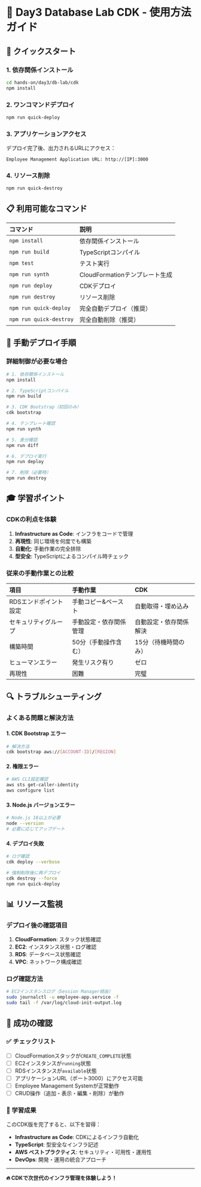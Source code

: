 # 🚀 Day3 Database Lab CDK - 使用方法ガイド

## 🎯 クイックスタート

### **1. 依存関係インストール**
```bash
cd hands-on/day3/db-lab/cdk
npm install
```

### **2. ワンコマンドデプロイ**
```bash
npm run quick-deploy
```

### **3. アプリケーションアクセス**
デプロイ完了後、出力されるURLにアクセス：
```
Employee Management Application URL: http://[IP]:3000
```

### **4. リソース削除**
```bash
npm run quick-destroy
```

## 📋 利用可能なコマンド

| コマンド | 説明 |
|:---|:---|
| `npm install` | 依存関係インストール |
| `npm run build` | TypeScriptコンパイル |
| `npm test` | テスト実行 |
| `npm run synth` | CloudFormationテンプレート生成 |
| `npm run deploy` | CDKデプロイ |
| `npm run destroy` | リソース削除 |
| `npm run quick-deploy` | 完全自動デプロイ（推奨） |
| `npm run quick-destroy` | 完全自動削除（推奨） |

## 🔧 手動デプロイ手順

### **詳細制御が必要な場合**

```bash
# 1. 依存関係インストール
npm install

# 2. TypeScriptコンパイル
npm run build

# 3. CDK Bootstrap（初回のみ）
cdk bootstrap

# 4. テンプレート確認
npm run synth

# 5. 差分確認
npm run diff

# 6. デプロイ実行
npm run deploy

# 7. 削除（必要時）
npm run destroy
```

## 🎓 学習ポイント

### **CDKの利点を体験**
1. **Infrastructure as Code**: インフラをコードで管理
2. **再現性**: 同じ環境を何度でも構築
3. **自動化**: 手動作業の完全排除
4. **型安全**: TypeScriptによるコンパイル時チェック

### **従来の手動作業との比較**

| 項目 | 手動作業 | CDK |
|:---|:---|:---|
| RDSエンドポイント設定 | 手動コピー&ペースト | 自動取得・埋め込み |
| セキュリティグループ | 手動設定・依存関係管理 | 自動設定・依存関係解決 |
| 構築時間 | 50分（手動操作含む） | 15分（待機時間のみ） |
| ヒューマンエラー | 発生リスク有り | ゼロ |
| 再現性 | 困難 | 完璧 |

## 🔍 トラブルシューティング

### **よくある問題と解決方法**

#### **1. CDK Bootstrap エラー**
```bash
# 解決方法
cdk bootstrap aws://[ACCOUNT-ID]/[REGION]
```

#### **2. 権限エラー**
```bash
# AWS CLI設定確認
aws sts get-caller-identity
aws configure list
```

#### **3. Node.js バージョンエラー**
```bash
# Node.js 18以上が必要
node --version
# 必要に応じてアップデート
```

#### **4. デプロイ失敗**
```bash
# ログ確認
cdk deploy --verbose

# 強制削除後に再デプロイ
cdk destroy --force
npm run quick-deploy
```

## 📊 リソース監視

### **デプロイ後の確認項目**

1. **CloudFormation**: スタック状態確認
2. **EC2**: インスタンス状態・ログ確認
3. **RDS**: データベース状態確認
4. **VPC**: ネットワーク構成確認

### **ログ確認方法**
```bash
# EC2インスタンスログ（Session Manager経由）
sudo journalctl -u employee-app.service -f
sudo tail -f /var/log/cloud-init-output.log
```

## 🎉 成功の確認

### **✅ チェックリスト**

- [ ] CloudFormationスタックが`CREATE_COMPLETE`状態
- [ ] EC2インスタンスが`running`状態
- [ ] RDSインスタンスが`available`状態
- [ ] アプリケーションURL（ポート3000）にアクセス可能
- [ ] Employee Management Systemが正常動作
- [ ] CRUD操作（追加・表示・編集・削除）が動作

### **🎯 学習成果**

このCDK版を完了すると、以下を習得：

- **Infrastructure as Code**: CDKによるインフラ自動化
- **TypeScript**: 型安全なインフラ記述
- **AWS ベストプラクティス**: セキュリティ・可用性・運用性
- **DevOps**: 開発・運用の統合アプローチ

---

**🔥 CDKで次世代のインフラ管理を体験しよう！**
